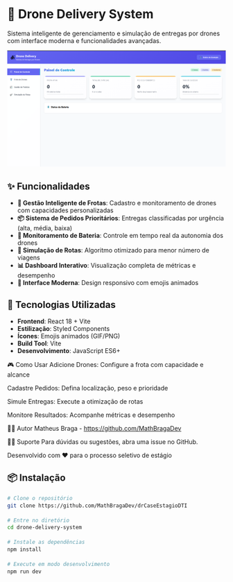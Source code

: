 # 🚁 Drone Delivery System

Sistema inteligente de gerenciamento e simulação de entregas por drones com interface moderna e funcionalidades avançadas.

![Dashboard](docs/Dashboard.png)

## ✨ Funcionalidades

- **🎯 Gestão Inteligente de Frotas**: Cadastro e monitoramento de drones com capacidades personalizadas
- **📦 Sistema de Pedidos Prioritários**: Entregas classificadas por urgência (alta, média, baixa)
- **🔋 Monitoramento de Bateria**: Controle em tempo real da autonomia dos drones
- **🔄 Simulação de Rotas**: Algoritmo otimizado para menor número de viagens
- **📊 Dashboard Interativo**: Visualização completa de métricas e desempenho
- **🎨 Interface Moderna**: Design responsivo com emojis animados

## 🚀 Tecnologias Utilizadas

- **Frontend**: React 18 + Vite
- **Estilização**: Styled Components
- **Ícones**: Emojis animados (GIF/PNG)
- **Build Tool**: Vite
- **Desenvolvimento**: JavaScript ES6+

🎮 Como Usar
Adicione Drones: Configure a frota com capacidade e alcance

Cadastre Pedidos: Defina localização, peso e prioridade

Simule Entregas: Execute a otimização de rotas

Monitore Resultados: Acompanhe métricas e desempenho

👨‍💻 Autor
Matheus Braga - https://github.com/MathBragaDev

🙋‍♂️ Suporte
Para dúvidas ou sugestões, abra uma issue no GitHub.

Desenvolvido com ❤️ para o processo seletivo de estágio

## 📦 Instalação

```bash
# Clone o repositório
git clone https://github.com/MathBragaDev/drCaseEstagioDTI

# Entre no diretório
cd drone-delivery-system

# Instale as dependências
npm install

# Execute em modo desenvolvimento
npm run dev
